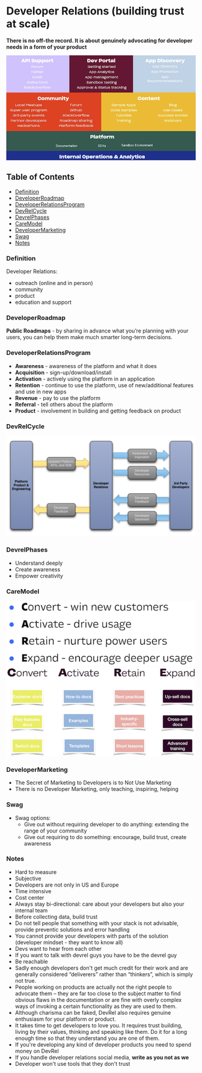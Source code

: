 # Developer Relations (building trust at scale)

**There is no off-the record. It is about genuinely advocating for developer needs in a form of your product**

![](/DeveloperRelations/IntroAssets/DeveloperRelations.png)

## Table of Contents

* [Definition](#definition) <br>
* [DeveloperRoadmap](#developerroadmap)<br>
* [DeveloperRelationsProgram](#developerrelationsprogram)<br>
* [DevRelCycle](#devrelcycle) <br>
* [DevrelPhases](#devrelphases)<br>
* [CareModel](#caremodel)<br>
* [DeveloperMarketing](#developermarketing)<br>
* [Swag](#swag) <br>
* [Notes](#notes)<br>

### Definition

Developer Relations:
  - outreach (online and in person)
  - community
  - product
  - education and support

### DeveloperRoadmap

**Public Roadmaps** - by sharing in advance what you’re planning with your users, you can help them make much smarter long-term decisions.

### DeveloperRelationsProgram

  * **Awareness** - awareness of the platform and what it does
  * **Acquisition** - sign-up/download/install
  * **Activation** - actively using the platform in an application
  * **Retention** - continue to use the platform, use of new/additional features and
use in new apps
  * **Revenue** - pay to use the platform
  * **Referral** - tell others about the platform
  * **Product** - involvement in building and getting feedback on product
### DevRelCycle

![](/DeveloperRelations/IntroAssets/DevRelCycle.png)

### DevrelPhases

- Understand deeply
- Create awareness
- Empower creativity

### CareModel

![](/DeveloperRelations/IntroAssets/CareModelOne.png) 
![](/DeveloperRelations/IntroAssets/CareModelTwo.png)

### DeveloperMarketing

- The Secret of Marketing to Developers is to Not Use Marketing
- There is no Developer Marketing, only teaching, inspiring, helping

### Swag

- Swag options:
  - Give out without requiring developer to do anything: extending the range of your community
  - Give out requiring to do something: encourage, build trust, create awareness

### Notes

- Hard to measure
- Subjective
- Developers are not only in US and Europe
- Time intensive
- Cost center
- Always stay bi-directional: care about your developers but also your internal team
- Before collecting data, build trust
- Do not tell people that something with your stack is not advisable, provide preventic solutions and error handling
- You cannot provide your developers with parts of the solution (developer mindset - they want to know all)
- Devs want to hear from each other
- If you want to talk with devrel guys you have to be the devrel guy
- Be reachable
- Sadly enough developers don't get much credit for their work and are generally considered “deliverers” rather than “thinkers”, which is simply not true.
- People working on products are actually not the right people to advocate them – they are far too close to the subject matter to find obvious flaws in the documentation or are fine with overly complex ways of invoking a certain functionality as they are used to them.
- Although charisma can be faked, DevRel also requires genuine enthusiasm for your platform or product.
- It takes time to get developers to love you. It requires trust building, living by their values, thinking and speaking like them. Do it for a long enough time so that they understand you are one of them. 
- If you're developing any kind of developer products you need to spend money on DevRel
- If you handle developer relations social media, **write as you not as we**
- Developer won't use tools that they don't trust
